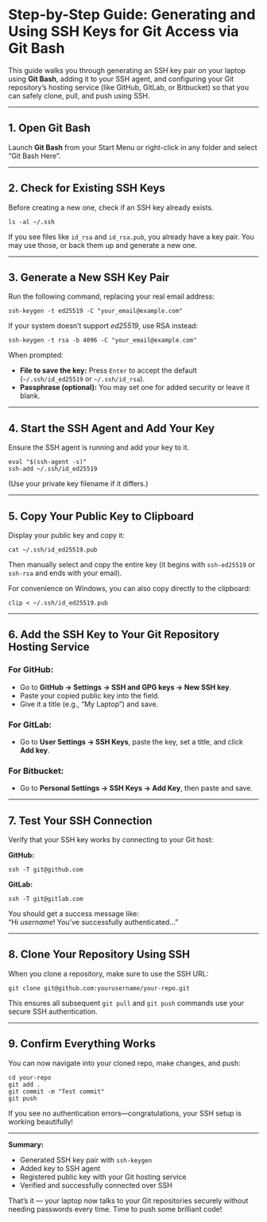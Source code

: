 # Step-by-Step Guide: Generating and Using SSH Keys for Git Access via Git Bash

This guide walks you through generating an SSH key pair on your laptop using **Git Bash**, adding it to your SSH agent, and configuring your Git repository’s hosting service (like GitHub, GitLab, or Bitbucket) so that you can safely clone, pull, and push using SSH.

---

## 1. Open Git Bash

Launch **Git Bash** from your Start Menu or right-click in any folder and select “Git Bash Here”.

---

## 2. Check for Existing SSH Keys

Before creating a new one, check if an SSH key already exists.

    ls -al ~/.ssh

If you see files like `id_rsa` and `id_rsa.pub`, you already have a key pair. You may use those, or back them up and generate a new one.

---

## 3. Generate a New SSH Key Pair

Run the following command, replacing your real email address:

    ssh-keygen -t ed25519 -C "your_email@example.com"

If your system doesn’t support *ed25519*, use RSA instead:

    ssh-keygen -t rsa -b 4096 -C "your_email@example.com"

When prompted:

- **File to save the key:** Press `Enter` to accept the default (`~/.ssh/id_ed25519` or `~/.ssh/id_rsa`).
- **Passphrase (optional):** You may set one for added security or leave it blank.

---

## 4. Start the SSH Agent and Add Your Key

Ensure the SSH agent is running and add your key to it.

    eval "$(ssh-agent -s)"
    ssh-add ~/.ssh/id_ed25519

(Use your private key filename if it differs.)

---

## 5. Copy Your Public Key to Clipboard

Display your public key and copy it:

    cat ~/.ssh/id_ed25519.pub

Then manually select and copy the entire key (it begins with `ssh-ed25519` or `ssh-rsa` and ends with your email).

For convenience on Windows, you can also copy directly to the clipboard:

    clip < ~/.ssh/id_ed25519.pub

---

## 6. Add the SSH Key to Your Git Repository Hosting Service

### **For GitHub:**
- Go to **GitHub → Settings → SSH and GPG keys → New SSH key**.
- Paste your copied public key into the field.
- Give it a title (e.g., “My Laptop”) and save.

### **For GitLab:**
- Go to **User Settings → SSH Keys**, paste the key, set a title, and click **Add key**.

### **For Bitbucket:**
- Go to **Personal Settings → SSH Keys → Add Key**, then paste and save.

---

## 7. Test Your SSH Connection

Verify that your SSH key works by connecting to your Git host:

**GitHub:**
    
    ssh -T git@github.com

**GitLab:**
    
    ssh -T git@gitlab.com

You should get a success message like:  
“Hi *username*! You’ve successfully authenticated…”

---

## 8. Clone Your Repository Using SSH

When you clone a repository, make sure to use the SSH URL:

    git clone git@github.com:yourusername/your-repo.git

This ensures all subsequent `git pull` and `git push` commands use your secure SSH authentication.

---

## 9. Confirm Everything Works

You can now navigate into your cloned repo, make changes, and push:

    cd your-repo
    git add .
    git commit -m "Test commit"
    git push

If you see no authentication errors—congratulations, your SSH setup is working beautifully!

---

**Summary:**
- Generated SSH key pair with `ssh-keygen`
- Added key to SSH agent
- Registered public key with your Git hosting service
- Verified and successfully connected over SSH

That’s it — your laptop now talks to your Git repositories securely without needing passwords every time. Time to push some brilliant code!